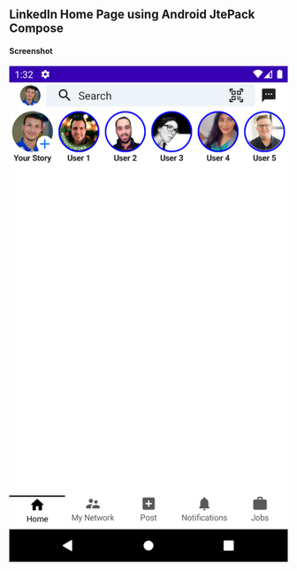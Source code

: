
## LinkedIn Home Page using Android JtePack Compose

#### Screenshot

![screenshot](screenshot.png)

